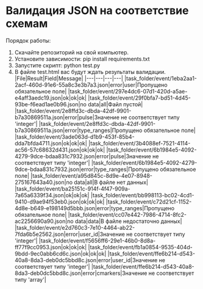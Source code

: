 # Валидация JSON на соответствие схемам

Порядок работы:

1. Скачайте репозиторий на свой компьютер.
2. Установите зависимости:
pip install requirements.txt
3. Запустите скрипт:
python test.py
4. В файле test.html вас будут ждать результаты валидации.
|File|Result|Field|Message|
|---|---|---|---|
|task_folder/event/1eba2aa1-2acf-460d-91e6-55a8c3e3b7a3.json|error|user|Пропущено обязательное поле|
|task_folder/event/297e4dc6-07d1-420d-a5ae-e4aff3aedc19.json|ok|ok|ok|
|task_folder/event/29f0bfa7-bd51-4d45-93be-f6ead1ae0b96.json|no data|all|Файл пустой|
|task_folder/event/2e8ffd3c-dbda-42df-9901-b7a30869511a.json|error|pulse|Значение не соответствует типу 'integer'|
|task_folder/event/2e8ffd3c-dbda-42df-9901-b7a30869511a.json|error|type_ranges|Пропущено обязательное поле|
|task_folder/event/3ade063d-d1b9-453f-85b4-dda7bfda4711.json|ok|ok|ok|
|task_folder/event/3b4088ef-7521-4114-ac56-57c68632d431.json|ok|ok|ok|
|task_folder/event/6b1984e5-4092-4279-9dce-bdaa831c7932.json|error|pulse|Значение не соответствует типу 'integer'|
|task_folder/event/6b1984e5-4092-4279-9dce-bdaa831c7932.json|error|type_ranges|Пропущено обязательное поле|
|task_folder/event/a95d845c-8d9e-4e07-8948-275167643a40.json|no data|all|В файле нет данных|
|task_folder/event/ba25151c-914f-4f47-909a-7a65a6339f34.json|ok|ok|ok|
|task_folder/event/bb998113-bc02-4cd1-9410-d9ae94f53eb0.json|ok|ok|ok|
|task_folder/event/c72d21cf-1152-4d8e-b649-e198149d5bbb.json|error|type_ranges|Пропущено обязательное поле|
|task_folder/event/cc07e442-7986-4714-8fc2-ac2256690a90.json|no data|data|В файле недостаточно данных|
|task_folder/event/e2d760c3-7e10-4464-ab22-7fda6b5e2562.json|error|user_id|Значение не соответствует типу 'integer'|
|task_folder/event/f5656ff6-29e1-46b0-8d8a-ff77f9cc0953.json|ok|ok|ok|
|task_folder/event/fb1a0854-9535-404d-9bdd-9ec0abb6cd6c.json|ok|ok|ok|
|task_folder/event/ffe6b214-d543-40a8-8da3-deb0dc5bbd8c.json|error|user_id|Значение не соответствует типу 'integer'|
|task_folder/event/ffe6b214-d543-40a8-8da3-deb0dc5bbd8c.json|error|cmarkers|Значение не соответствует типу 'array'|
